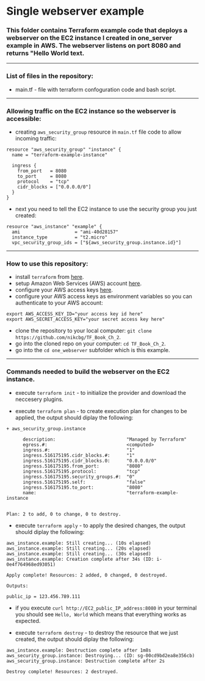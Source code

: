 # Single webserver example 

### This folder contains Terraform example code that deploys a webserver on the EC2 instance I created in one_server example in AWS. The webserver listens on port 8080 and returns "Hello World text.
------------------------------------------------------------------------------------------------
### List of files in the repository:
- main.tf - file with terraform confoguration code and bash script.

---------------------------------------------------------------------------------------------------------------
### Allowing traffic on the EC2 instance so the webserver is accessible:
- creating `aws_security_group` resource in `main.tf` file code to allow incoming traffic:

```
resource "aws_security_group" "instance" {
  name = "terraform-example-instance"

  ingress {
    from_port   = 8080
    to_port     = 8080
    protocol    = "tcp"
    cidr_blocks = ["0.0.0.0/0"]
  }
}
```
- next you need to tell the EC2 instance to use the security group you just created:

```
resource "aws_instance" "example" {
  ami                    = "ami-40d28157"
  instance_type          = "t2.micro"
  vpc_security_group_ids = ["${aws_security_group.instance.id}"]
```

------------------------------------------------------------------------------------------------------------------

### How to use this repository:
- install `terraform` from [here](https://www.terraform.io/downloads.html).
- setup Amazon Web Services (AWS) account [here](https://aws.amazon.com/).
- configure your AWS access keys [here](https://docs.aws.amazon.com/general/latest/gr/aws-sec-cred-types.html#access-keys-and-secret-access-keys).
- configure your AWS access keys as environment variables so you can authenticate to your AWS account:

```
export AWS_ACCESS_KEY_ID="your access key id here"
export AWS_SECRET_ACCESS_KEY="your secret access key here"
```
   
- clone the repository to your local computer: `git clone https://github.com/nikcbg/TF_Book_Ch_2`.
- go into the cloned repo on your computer: `cd TF_Book_Ch_2`.
- go into the `cd one_webserver` subfolder which is this example.

------------------------------------------------------------------------------------------------------------------
### Commands needed to build the webserver on the EC2 instance.
- execute `terraform init` - to initialize the provider and download the neccesery plugins.
  
- execute `terraform plan` - to create execution plan for changes to be applied, the output should diplay the following:  

```
+ aws_security_group.instance
     
      description:                          "Managed by Terraform"
      egress.#:                             <computed>
      ingress.#:                            "1"
      ingress.516175195.cidr_blocks.#:      "1"
      ingress.516175195.cidr_blocks.0:      "0.0.0.0/0"
      ingress.516175195.from_port:          "8080"
      ingress.516175195.protocol:           "tcp"
      ingress.516175195.security_groups.#:  "0"
      ingress.516175195.self:               "false"
      ingress.516175195.to_port:            "8080"
      name:                                 "terraform-example-instance


Plan: 2 to add, 0 to change, 0 to destroy.

```
  
- execute `terraform apply` - to apply the desired changes, the output should diplay the following:

```
aws_instance.example: Still creating... (10s elapsed)
aws_instance.example: Still creating... (20s elapsed)
aws_instance.example: Still creating... (30s elapsed)
aws_instance.example: Creation complete after 34s (ID: i-0e4f764968ed93051)

Apply complete! Resources: 2 added, 0 changed, 0 destroyed.

Outputs:

public_ip = 123.456.789.111

```
  
- if you execute `curl http://EC2_public_IP_address:8080` in your terminal you should see `Hello, World` which means that everything works as expected.
  
- execute `terraform destroy` - to destroy the resource that we just created, the output should diplay the following:

```
aws_instance.example: Destruction complete after 1m8s
aws_security_group.instance: Destroying... (ID: sg-00cd9bd2ea8e356cb)
aws_security_group.instance: Destruction complete after 2s

Destroy complete! Resources: 2 destroyed.

```

